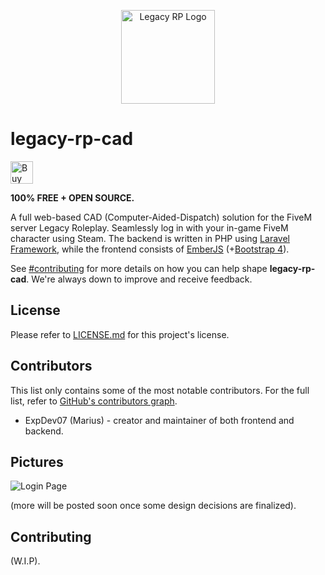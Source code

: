 <p align="center">
  <a href="https://legacy-roleplay.com" target="blank">
    <img src="https://github.com/ExpDev07/legacy-rp-cad/raw/master/logo.png" height="150px" width="150px" alt="Legacy RP Logo" />
  </a>
</p>

# legacy-rp-cad

<p>
    <a href='https://ko-fi.com/C1C510DUQ' target='_blank'>
	<img height='36' style='border:0px;height:36px;' src='https://az743702.vo.msecnd.net/cdn/kofi3.png?v=2' border='0' alt='Buy Me a Coffee at ko-fi.com' />
    </a>
</p>

<strong>100% FREE + OPEN SOURCE.</strong>

A full web-based CAD (Computer-Aided-Dispatch) solution for the FiveM server Legacy Roleplay. Seamlessly log in with your in-game FiveM character using Steam. The backend is written in PHP using [Laravel Framework](https://laravel.com/), while
the frontend consists of [EmberJS](https://emberjs.com/) (+[Bootstrap 4](https://getbootstrap.com/)).

See [#contributing](#Contributing) for more details on how you can help shape **legacy-rp-cad**. We're always down to improve and receive feedback.

## License
Please refer to [LICENSE.md](https://github.com/ExpDev07/legacy-rp-cad/blob/master/LICENSE.md) for this project's license.

## Contributors
This list only contains some of the most notable contributors. For the full list, refer to [GitHub's contributors graph](https://github.com/ExpDev07/legacy-rp-cad/graphs/contributors).
* ExpDev07 (Marius) - creator and maintainer of both frontend and backend.

## Pictures
<img src="https://github.com/ExpDev07/legacy-rp-cad/raw/master/screenshots/login.PNG" alt="Login Page" />

(more will be posted soon once some design decisions are finalized).

## Contributing
(W.I.P).
